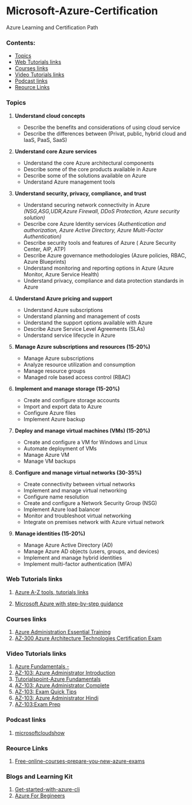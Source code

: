 # Microsoft-Azure-Certification
Azure Learning and Certification Path

### Contents:
  + [Topics](#Topics) 
  + [Web Tutorials links](#Web-Tutorials-links)
  + [Courses links](#Courses-links)
  + [Video Tutorials links](#Video-Tutorials-links)
  + [Podcast links](#Podcast-links)
  + [Reource Links](#Reource-Links)


### Topics

1) **Understand cloud concepts**
    - Describe the benefits and considerations of using cloud service
    - Describe the differences between (Privat, public, hybrid cloud and IaaS, PaaS, SaaS)
       
2) **Understand core Azure services**  
    - Understand the core Azure architectural components
    - Describe some of the core products available in Azure
    - Describe some of the solutions available on Azure
    - Understand Azure management tools
    
3) **Understand security, privacy, compliance, and trust** 
    - Understand securing network connectivity in Azure _(NSG,ASG,UDR,Azure Firewall, DDoS Protection, Azure security solution)_
    - Describe core Azure Identity services _(Authentication and authorization, Azure Active Directory, Azure Multi-Factor Authentication)_
    - Describe security tools and features of Azure ( Azure Security Center, AIP, ATP)
    - Describe Azure governance methodologies (Azure policies, RBAC, Azure Blueprints)
    - Understand monitoring and reporting options in Azure (Azure Monitor, Azure Service Health)
    - Understand privacy, compliance and data protection standards in Azure

4) **Understand Azure pricing and support**   
    - Understand Azure subscriptions
    - Understand planning and management of costs
    - Understand the support options available with Azure
    - Describe Azure Service Level Agreements (SLAs)
    - Understand service lifecycle in Azure
    
5) **Manage Azure subscriptions and resources (15-20%)**
    - Manage Azure subscriptions
    - Analyze resource utilization and consumption
    - Manage resource groups
    - Managed role based access control (RBAC)
    
6) **Implement and manage storage (15-20%)**
    - Create and configure storage accounts
    - Import and export data to Azure
    - Configure Azure files
    - Implement Azure backup
    
7) **Deploy and manage virtual machines (VMs) (15-20%)**
    - Create and configure a VM for Windows and Linux
    - Automate deployment of VMs
    - Manage Azure VM
    - Manage VM backups
8) **Configure and manage virtual networks (30-35%)**
    - Create connectivity between virtual networks
    - Implement and manage virtual networking
    - Configure name resolution
    - Create and configure a Network Security Group (NSG)
    - Implement Azure load balancer
    - Monitor and troubleshoot virtual networking
    - Integrate on premises network with Azure virtual network
    
9) **Manage identities (15-20%)**
    - Manage Azure Active Directory (AD)
    - Manage Azure AD objects (users, groups, and devices)
    - Implement and manage hybrid identities
    - Implement multi-factor authentication (MFA)

### Web Tutorials links

1. [Azure A-Z tools, tutorials links ](https://github.com/BMichaelJ/Azure-links/blob/master/README.md#Training)

2. [Microsoft Azure with step-by-step guidance](https://docs.microsoft.com/en-us/learn/browse/?resource_type=learning%20path&term=azure&products=azure&roles=administrator)



### Courses links

1. [Azure Administration Essential Training](https://www.linkedin.com/learning/azure-administration-essential-training)
2. [AZ-300 Azure Architecture Technologies Certification Exam ](https://www.udemy.com/share/101WV2/)


### Video Tutorials links
 
1. [Azure Fundamentals -](https://www.youtube.com/watch?v=M7v52Wbe8Dc&list=PL-V4YVm6AmwWLTTwZdI7hcpKqTpFUIKUE)
2. [AZ-103: Azure Administrator Introduction](https://www.youtube.com/watch?v=CP65uMm0QSE&list=PLmsQNfjTbtTU6oMXlUQwuQA4PZaZPLPYE)
3. [Tutorialspoint-Azure Fundamentals](https://www.youtube.com/playlist?list=PLWPirh4EWFpF85G87sm-r-za5ku4cI-u-)
4. [AZ-103: Azure Administrator Complete ](https://www.youtube.com/playlist?list=PL02Fildmev2Y2KG8xAWarGLxPZeKfrnzJ)
5. [AZ-103: Exam Quick Tips](https://www.youtube.com/watch?v=XFJYH4J6kN0&list=PL4ZP0JmH05bTMKp5p_PIponQTshu33rf3)
6. [AZ-103: Azure Administrator Hindi](https://www.youtube.com/watch?v=KjEPn0u9neQ&list=PLp1-mhDHDqVmxHvOhAjw9o_JpAhku_Ani)
7. [AZ-103:Exam Prep](https://www.youtube.com/playlist?list=PL2cpErdp4pbDBl9J7rts6VNwr3U-l-LXG)


### Podcast links

1. [microsoftcloudshow](https://www.microsoftcloudshow.com/) 


### Reource Links

1. [Free-online-courses-prepare-you-new-azure-exams](https://www.linkedin.com/pulse/free-online-courses-prepare-you-new-azure-exams-chong-lee/)


### Blogs and Learning Kit
1) [Get-started-with-azure-cli](https://medium.com/@ramaswin121994/get-started-with-azure-cli-16b3938c5cfc)
2) [Azure For Begineers](https://www.youtube.com/watch?v=wdUK7bCMXqs)

